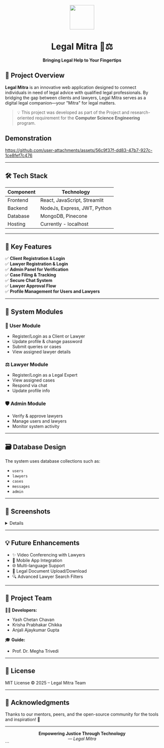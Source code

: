 <div align="center">
  <img src="https://img.icons8.com/color/96/law.png" width="80" />
  <h1>Legal Mitra 🤝⚖️</h1>
  <p><strong>Bringing Legal Help to Your Fingertips</strong></p>
</div>



## 📜 Project Overview

**Legal Mitra** is an innovative web application designed to connect individuals in need of legal advice with qualified legal professionals. By bridging the gap between clients and lawyers, Legal Mitra serves as a digital legal companion—your "Mitra" for legal matters.

> 💡 This project was developed as part of the Project and research-oriented requirement for the **Computer Science Engineering** program.

## Demonstration

https://github.com/user-attachments/assets/56c9f37f-dd83-47b7-927c-1ce8fef7c476

---

## 🛠️ Tech Stack

| Component         | Technology                  |
|------------------|------------------------------|
| Frontend         | React, JavaScript, Streamlit |
| Backend          | NodeJs, Express, JWT, Python |
| Database         | MongoDB, Pinecone            |
| Hosting          | Currently - localhost        |

---

## 🚀 Key Features

✅ **Client Registration & Login**  
✅ **Lawyer Registration & Login**  
✅ **Admin Panel for Verification**  
✅ **Case Filing & Tracking**  
✅ **Secure Chat System**  
✅ **Lawyer Approval Flow**  
✅ **Profile Management for Users and Lawyers**

---

## 🔐 System Modules

### 👥 User Module
- Register/Login as a Client or Lawyer
- Update profile & change password
- Submit queries or cases
- View assigned lawyer details

### ⚖️ Lawyer Module
- Register/Login as a Legal Expert
- View assigned cases
- Respond via chat
- Update profile info

### 🛡️ Admin Module
- Verify & approve lawyers
- Manage users and lawyers
- Monitor system activity

---

## 🗃️ Database Design

The system uses database collections such as:
- `users`
- `lawyers`
- `cases`
- `messages`
- `admin`

---

## 📸 Screenshots

<details>

![image](https://github.com/user-attachments/assets/a6ed2a0a-662e-4b67-8e62-4155d75a1cae)
![image](https://github.com/user-attachments/assets/1cdf929f-5e77-43f7-9bcb-0ee6ba004848)
![image](https://github.com/user-attachments/assets/2b4a4dd7-242c-44ba-9370-be608d07e054)
![image](https://github.com/user-attachments/assets/84badf9a-8b08-496c-aeb2-f01c817e34bd)


</details>

---

## 💡 Future Enhancements

- ✨ Video Conferencing with Lawyers
- 📱 Mobile App Integration
- 🌐 Multi-language Support
- 📄 Legal Document Upload/Download
- 🔍 Advanced Lawyer Search Filters

---

## 🧠 Project Team

👨‍💻 **Developers:**
- Yash Chetan Chavan
- Krisha Prabhakar Chikka 
- Anjali Ajaykumar Gupta

🎓 **Guide:**  
- Prof. Dr. Megha Trivedi

---

## 📄 License

MIT License © 2025 – Legal Mitra Team

---

## 🙌 Acknowledgments

Thanks to our mentors, peers, and the open-source community for the tools and inspiration! 💙

---

<div align="center">
  <strong>Empowering Justice Through Technology</strong>
  <br />
  <em>— Legal Mitra</em>
</div>
```
